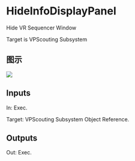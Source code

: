# HideInfoDisplayPanel

Hide VR Sequencer Window

Target is VPScouting Subsystem

## 图示

![]($-20221218-21310347.png)

## Inputs

In: Exec.

Target: VPScouting Subsystem Object Reference.  

## Outputs

Out: Exec.

